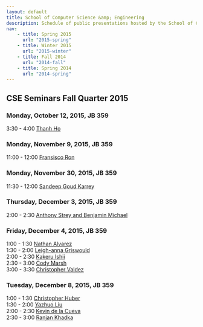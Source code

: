 ```yaml
---
layout: default
title: School of Computer Science &amp; Engineering
description: Schedule of public presentations hosted by the School of CSE.
nav:
    - title: Spring 2015
      url: "2015-spring"
    - title: Winter 2015
      url: "2015-winter"
    - title: Fall 2014
      url: "2014-fall"
    - title: Spring 2014
      url: "2014-spring"
---
```


## CSE Seminars __Fall Quarter 2015__

### Monday, October 12, 2015, JB 359

  3:30 -  4:00 [Thanh Ho](2015-fall/thanh-ho.pdf) <br>

### Monday, November 9, 2015, JB 359

 11:00 - 12:00 [Fransisco Ron](2015-fall/fransisco-ron.pdf) <br>

### Monday, November 30, 2015, JB 359

 11:30 - 12:00 [Sandeep Goud Karrey](2015-fall/sandeep-goud-karrey.pdf) <br>

### Thursday, December 3, 2015, JB 359

  2:00 -  2:30 [Anthony Strey and Benjamin Michael](2015-fall/strey-michael.pdf) <br>

### Friday, December 4, 2015, JB 359

  1:00 -  1:30 [Nathan Alvarez](2015-fall/nathan-alvarez.pdf) <br>
  1:30 -  2:00 [Leigh-anna Griswould](2015-fall/leigh-anna-griswould.pdf) <br>
  2:00 -  2:30 [Kakeru Ishii](2015-fall/kakeru-ishii.pdf) <br>
  2:30 -  3:00 [Cody Marsh](2015-fall/cody-marsh.pdf) <br>
  3:00 -  3:30 [Christopher Valdez](2015-fall/christopher-valdez.pdf) <br>

### Tuesday, December 8, 2015, JB 359

  1:00 -  1:30 [Christopher Huber](2015-fall/christopher-huber.pdf) <br>
  1:30 -  2:00 [Yazhuo Liu](2015-fall/yazhuo-liu.pdf) <br>
  2:00 -  2:30 [Kevin de la Cueva](2015-fall/kevin-de-la-cueva.pdf) <br>
  2:30 -  3:00 [Ranjan Khadka](2015-fall/ranjan-khadka.pdf) <br>


